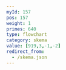 ```yaml
---
myId: 157
pos: 157
weight: 1
primes: 640
type: flowchart
category: skema
value: [919,3,-1,-2]
redirect_from:
  - /skema.json
---
```

